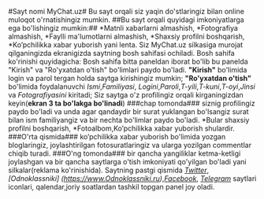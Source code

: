 #Sayt nomi MyChat.uz#
Bu sayt orqali siz yaqin do'stlaringiz bilan online muloqot o'rnatishingiz mumkin.
##Bu sayt orqali quyidagi imkoniyatlarga ega bo'lishingiz mumkin:##
*Matnli xabarlarni almashish,
*Fotografiya almashish,
*Faylli ma'lumotlarni almashish,
*Shaxsiy profilni boshqarish,
*Ko’pchilikka xabar yuborish yani lenta.
Siz MyChat.uz silkasiga murojat qilganingizda ekranigizda saytning bosh sahifasi ochiladi.
Bosh sahifa ko'rinishi quyidagicha:
Bosh sahifa bitta paneldan iborat bo'lib bu panelda "Kirish" va "Ro'yxatdan o'tish" bo'limlari paydo bo'ladi.
**"Kirish"** bo'limida login va parol tergan holda saytga kirishingiz mumkin;
**"Ro'yxatdan o'tish"** bo'limida  foydalanuvchi _Ismi_,_Familiyasi_,
  _Logini_,_Paroli_,_T-yili_,_T-kuni_,_T-oyi_,_Jinsi_ va
   _Fotografiyasini_ kiritadi;
Siz saytga o'z profilingiz orqali kirganingizdan keyin(**ekran 3 ta bo'lakga bo'linadi**)   ###chap tomonda### siznig
profilingiz paydo bo'ladi va unda agar qandaydir bir surat yuklangan bo'lsangiz   surat bilan ism familiyangiz va bir nechta bo'limlar paydo bo'ladi.
*Bular shaxsiy profilni boshqarish,
*Fotoalbom,Ko’pchilikka xabar yuborish shulardir.
###O'rta qismida### ko’pchilikka xabar yuborish bo'limida yozgan bloglaringiz, joylashtirilgan
fotosuratlaringiz va ularga yozilgan commentlar chiqib turadi.
###O'ng tomonda### bir qancha yangiliklar ketma-ketligi joylashgan va bir qancha saytlarga
 o'tish imkoniyati qo'yilgan bo'ladi yani silkalar(reklama ko'rinishida).
Saytning pastgi qismida _[Twitter](https://www.Twitter.com)_,_[Odnoklassniki]
(https://www.Odnoklassniki.ru)_,_[Facebook](https://www.Facebook.com)_,
_[Telegram](https://telegram.com)_ saytlari iconlari,
qalendar,joriy soatlardan tashkil topgan panel joy oladi.




